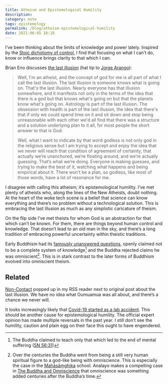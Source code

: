 ```yaml
---
title: Atheism and Epistemological Humility
description: 
category: note
tags: epistemology 
permalink: /blog/atheism-epistemological-humility
date: 2021-06-05 18:18
---
```


I’ve been thinking about the limits of knowledge and power lately. Inspired by the [Stoic dichotomy of control](https://www.stoicwiki.com/view/Dichotomy_of_Control), I find that focusing on what I can’t do, know or influence brings clarity to that which I can. 

Brian Eno discusses [the last illusion](http://www.moredarkthanshark.org/eno_int_nr-jan95.html) (hat tip to [Jorge Arango](https://jarango.com/2021/06/04/the-last-illusion/)): 

> Well, I'm an atheist, and the concept of god for me is all part of what I call the last illusion. The last illusion is someone knows what is going on. That's the last illusion. Nearly everyone has that illusion somewhere, and it manifests not only in the terms of the idea that there is a god but that knows what's going on but that the planets know what's going on. Astrology is part of the last illusion. The obsession with health is part of the last illusion, the idea that there's that if only we could spend time on it and sit down and stop being unreasonable with each other we'd all find that there was a structure and a solution underlying plan to it all, for most people the short answer to that is God.
>
> Well, what I want to indicate by that word godless is not only god in the religious sense but I am trying to accept and enjoy the idea that we never will reach that condition of agreement of certainty, that actually we’re unanchored, we’re floating around, and we’re actually guessing. That’s what we’re doing. Everyone is making guesses, and trying to make the best of it, watching what happens and being empirical about it. There won’t be a plan, so godless, like most of those words, have a lot of resonance for me.

I disagree with calling this atheism; it’s epistemological humility. I’ve met plenty of atheists who, along the lines of the New Atheists, doubt nothing. At the heart of the woke tech scene is a belief that science can know everything and there’s no problem without a technological solution. This is embracing the last illusion as much as any simplistic caricature of theism. 
 
On the flip side I’ve met theists for whom God is an abstraction for that which can’t be known. For them, there are things beyond human control and knowledge. That doesn’t lead to an old man in the sky, and there’s a long tradition of embracing powerful uncertainty within theistic traditions. 

Early Buddhism had its [famously unanswered questions](https://en.wikipedia.org/wiki/The_unanswered_questions), openly claimed not to be a complete system of knowledge[^1] and the Buddha rejected claims he was omniscient[^2]. This is in stark contrast to the later forms of Buddhism evolved into omniscient theism. 

## Related 

[Non-Contact](https://www.ribbonfarm.com/2021/06/04/non-contact/) popped up in my RSS reader next to original post about the last illusion. We have no idea what Oumuamua was all about, and there’s a chance we never will.

It looks increasingly likely that [Covid-19 started as a lab accident](https://www.vanityfair.com/news/2021/06/the-lab-leak-theory-inside-the-fight-to-uncover-covid-19s-origins). This should be another cause for epistemological humility. The official expert opinion has made multiple reversals in the past year. I still don’t see the humility, caution and plain egg on their face this ought to have engendered. 

[^1]: The Buddha claimed to teach only that which led to the end of mental suffering ([SN 56:31](https://www.dhammatalks.org/suttas/SN/SN56_31.html)) 
[^2]: Over the centuries the Buddha went from being a still very human spiritual figure to a god-like being with omniscience. This is especially the case in the [Mahāsāṃghika](https://en.wikipedia.org/wiki/Mahāsāṃghika) school. Analayo makes a compelling case in [The Buddha and Omniscience](https://www.buddhismuskunde.uni-hamburg.de/pdf/5-personen/analayo/buddha-omniscience.pdf) that omniscience was something added centuries after the Buddha’s time.